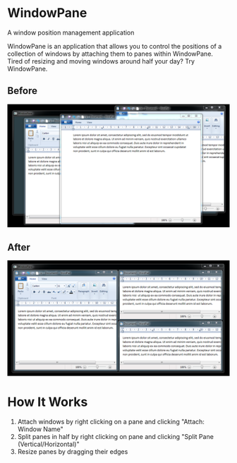 # WindowPane
A window position management application

WindowPane is an application that allows you to control the positions of a collection of windows by attaching them to panes within WindowPane. Tired of resizing and moving windows around half your day? Try WindowPane.

## Before
![Before](/images/Before.PNG)

## After
![After](/images/After.PNG)

# How It Works
1. Attach windows by right clicking on a pane and clicking "Attach: Window Name"
2. Split panes in half by right clicking on pane and clicking "Split Pane (Vertical/Horizontal)"
3. Resize panes by dragging their edges
